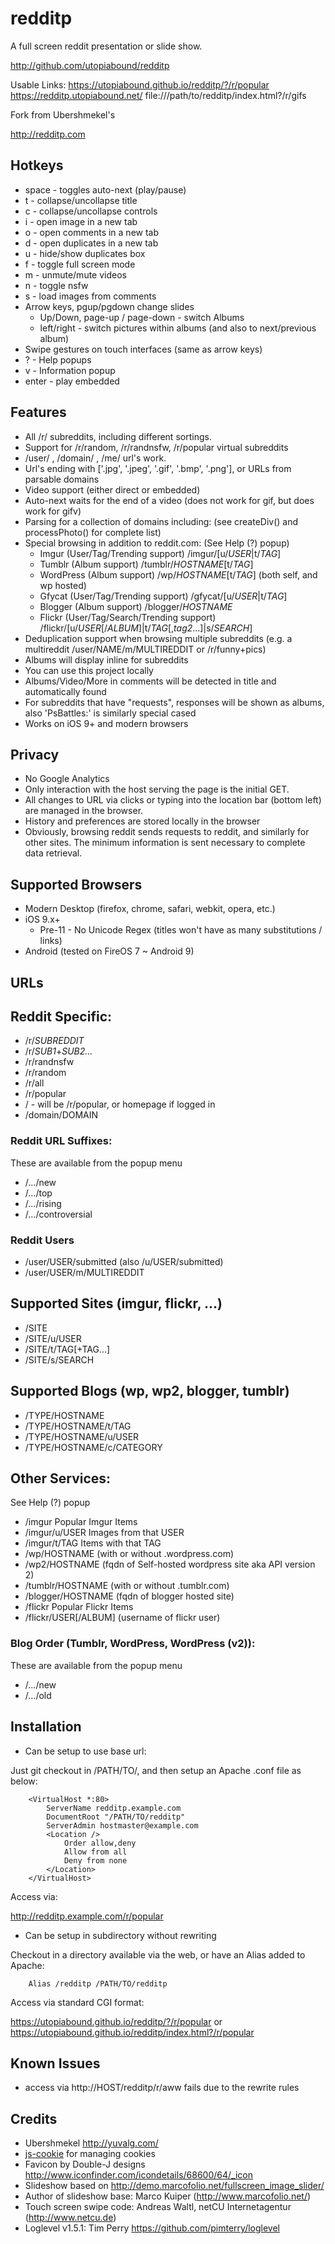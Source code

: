 redditp
=======

A full screen reddit presentation or slide show.

http://github.com/utopiabound/redditp

Usable Links:
https://utopiabound.github.io/redditp/?/r/popular
https://redditp.utopiabound.net/
file:///path/to/redditp/index.html?/r/gifs

Fork from Ubershmekel's

http://redditp.com

Hotkeys
-------

* space - toggles auto-next (play/pause)
* t - collapse/uncollapse title
* c - collapse/uncollapse controls
* i - open image in a new tab
* o - open comments in a new tab
* d - open duplicates in a new tab
* u - hide/show duplicates box
* f - toggle full screen mode
* m - unmute/mute videos
* n - toggle nsfw
* s - load images from comments
* Arrow keys, pgup/pgdown change slides
    * Up/Down, page-up / page-down - switch Albums
    * left/right - switch pictures within albums (and also to next/previous album)
* Swipe gestures on touch interfaces (same as arrow keys)
* ? - Help popups
* v - Information popup
* enter - play embedded

Features
--------

* All /r/ subreddits, including different sortings.
* Support for /r/random, /r/randnsfw, /r/popular virtual subreddits
* /user/ , /domain/ , /me/ url's work.
* Url's ending with ['.jpg', '.jpeg', '.gif', '.bmp', '.png'], or URLs from parsable domains
* Video support (either direct or embedded)
* Auto-next waits for the end of a video (does not work for gif, but does work for gifv)
* Parsing for a collection of domains including: (see createDiv() and processPhoto() for complete list)
* Special browsing in addition to reddit.com: (See Help (?) popup)
	* Imgur		(User/Tag/Trending support)  /imgur/[u/*USER*|t/*TAG*]
	* Tumblr	(Album support) /tumblr/*HOSTNAME*[t/*TAG*]
	* WordPress	(Album support) /wp/*HOSTNAME*[t/*TAG*] (both self, and wp hosted)
	* Gfycat	(User/Tag/Trending support) /gfycat/[u/*USER*|t/*TAG*]
	* Blogger	(Album support) /blogger/*HOSTNAME*
	* Flickr	(User/Tag/Search/Trending support) /flickr/[u/*USER*[/*ALBUM*]|t/*TAG*[,*tag2*...]|s/*SEARCH*]
* Deduplication support when browsing multiple subreddits (e.g. a multireddit /user/NAME/m/MULTIREDDIT or /r/funny+pics)
* Albums will display inline for subreddits
* You can use this project locally
* Albums/Video/More in comments will be detected in title and automatically found
* For subreddits that have "requests", responses will be shown as albums, also 'PsBattles:' is similarly special cased
* Works on iOS 9+ and modern browsers

Privacy
-------

* No Google Analytics
* Only interaction with the host serving the page is the initial GET.
* All changes to URL via clicks or typing into the location bar (bottom left) are managed in the browser.
* History and preferences are stored locally in the browser
* Obviously, browsing reddit sends requests to reddit, and similarly for other
  sites.  The minimum information is sent necessary to complete data retrieval.

Supported Browsers
------------------
* Modern Desktop (firefox, chrome, safari, webkit, opera, etc.)
* iOS 9.x+
   * Pre-11 - No Unicode Regex (titles won't have as many substitutions / links)
* Android (tested on FireOS 7 ~ Android 9)

URLs
----

## Reddit Specific:
* /r/*SUBREDDIT*
* /r/*SUB1*+*SUB2...*
* /r/randnsfw
* /r/random
* /r/all
* /r/popular
* /  - will be /r/popular, or homepage if logged in
* /domain/DOMAIN

### Reddit URL Suffixes:
These are available from the popup menu
* /.../new
* /.../top
* /.../rising
* /.../controversial

### Reddit Users
* /user/USER/submitted (also /u/USER/submitted)
* /user/USER/m/MULTIREDDIT

## Supported Sites (imgur, flickr, ...)
* /SITE
* /SITE/u/USER
* /SITE/t/TAG[+TAG...]
* /SITE/s/SEARCH

## Supported Blogs (wp, wp2, blogger, tumblr)
* /TYPE/HOSTNAME
* /TYPE/HOSTNAME/t/TAG
* /TYPE/HOSTNAME/u/USER
* /TYPE/HOSTNAME/c/CATEGORY

## Other Services:
See Help (?) popup
* /imgur			Popular Imgur Items
* /imgur/u/USER		Images from that USER
* /imgur/t/TAG		Items with that TAG
* /wp/HOSTNAME		(with or without .wordpress.com)
* /wp2/HOSTNAME		(fqdn of Self-hosted wordpress site aka API version 2)
* /tumblr/HOSTNAME	(with or without .tumblr.com)
* /blogger/HOSTNAME	(fqdn of blogger hosted site)
* /flickr			Popular Flickr Items
* /flickr/USER[/ALBUM] (username of flickr user)

### Blog Order (Tumblr, WordPress, WordPress (v2)):
These are available from the popup menu
* /.../new
* /.../old


Installation
------------
* Can be setup to use base url:

Just git checkout in /PATH/TO/, and then setup an Apache .conf file as below:

        <VirtualHost *:80>
        	ServerName redditp.example.com
        	DocumentRoot "/PATH/TO/redditp"
        	ServerAdmin hostmaster@example.com
        	<Location />
        		Order allow,deny
        		Allow from all
        		Deny from none
        	</Location>
        </VirtualHost>

Access via:

http://redditp.example.com/r/popular


* Can be setup in subdirectory without rewriting

Checkout in a directory available via the web, or have an Alias added to Apache:

        Alias /redditp /PATH/TO/redditp

Access via standard CGI format:

https://utopiabound.github.io/redditp/?/r/popular or
https://utopiabound.github.io/redditp/index.html?/r/popular

Known Issues
------------

* access via http://HOST/redditp/r/aww fails due to the rewrite rules

Credits
----------

* Ubershmekel http://yuvalg.com/
* [js-cookie](https://github.com/js-cookie/js-cookie) for managing cookies
* Favicon by Double-J designs http://www.iconfinder.com/icondetails/68600/64/_icon
* Slideshow based on http://demo.marcofolio.net/fullscreen_image_slider/
* Author of slideshow base: Marco Kuiper (http://www.marcofolio.net/)
* Touch screen swipe code: Andreas Waltl, netCU Internetagentur (http://www.netcu.de)
* Loglevel v1.5.1: Tim Perry https://github.com/pimterry/loglevel
